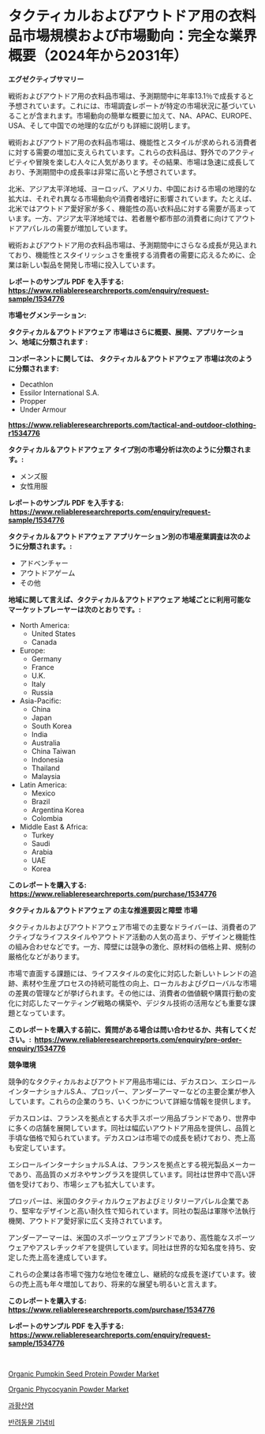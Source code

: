 <p><h1>タクティカルおよびアウトドア用の衣料品市場規模および市場動向：完全な業界概要（2024年から2031年）</h1></p><p><strong>エグゼクティブサマリー</strong></p>
<p><p>戦術およびアウトドア用の衣料品市場は、予測期間中に年率13.1％で成長すると予想されています。これには、市場調査レポートが特定の市場状況に基づいていることが含まれます。市場動向の簡単な概要に加えて、NA、APAC、EUROPE、USA、そして中国での地理的な広がりも詳細に説明します。</p><p>戦術およびアウトドア用の衣料品市場は、機能性とスタイルが求められる消費者に対する需要の増加に支えられています。これらの衣料品は、野外でのアクティビティや冒険を楽しむ人々に人気があります。その結果、市場は急速に成長しており、予測期間中の成長率は非常に高いと予想されています。</p><p>北米、アジア太平洋地域、ヨーロッパ、アメリカ、中国における市場の地理的な拡大は、それぞれ異なる市場動向や消費者嗜好に影響されています。たとえば、北米ではアウトドア愛好家が多く、機能性の高い衣料品に対する需要が高まっています。一方、アジア太平洋地域では、若者層や都市部の消費者に向けてアウトドアアパレルの需要が増加しています。</p><p>戦術およびアウトドア用の衣料品市場は、予測期間中にさらなる成長が見込まれており、機能性とスタイリッシュさを重視する消費者の需要に応えるために、企業は新しい製品を開発し市場に投入しています。</p></p>
<p><strong>レポートのサンプル PDF を入手する: <a href="https://www.reliableresearchreports.com/enquiry/request-sample/1534776">https://www.reliableresearchreports.com/enquiry/request-sample/1534776</a></strong></p>
<p><strong>市場セグメンテーション:</strong></p>
<p><strong> タクティカル＆アウトドアウェア 市場はさらに概要、展開、アプリケーション、地域に分類されます :</strong></p>
<p><strong>コンポーネントに関しては、 タクティカル＆アウトドアウェア 市場は次のように分類されます: &nbsp;</strong></p>
<p><ul><li>Decathlon</li><li>Essilor International S.A.</li><li>Propper</li><li>Under Armour</li></ul></p>
<p><strong><a href="https://www.reliableresearchreports.com/tactical-and-outdoor-clothing-r1534776">https://www.reliableresearchreports.com/tactical-and-outdoor-clothing-r1534776</a></strong></p>
<p><strong> タクティカル＆アウトドアウェア タイプ別の市場分析は次のように分類されます。:</strong></p>
<p><ul><li>メンズ服</li><li>女性用服</li></ul></p>
<p><strong>レポートのサンプル PDF を入手する: &nbsp;<a href="https://www.reliableresearchreports.com/enquiry/request-sample/1534776">https://www.reliableresearchreports.com/enquiry/request-sample/1534776</a></strong></p>
<p><strong> タクティカル＆アウトドアウェア アプリケーション別の市場産業調査は次のように分類されます。:</strong></p>
<p><ul><li>アドベンチャー</li><li>アウトドアゲーム</li><li>その他</li></ul></p>
<p><strong>地域に関して言えば、タクティカル＆アウトドアウェア 地域ごとに利用可能なマーケットプレーヤーは次のとおりです。:</strong></p>
<p><ul>
    <li>
        North America:
        <ul>
            <li>United States</li>
            <li>Canada</li>
        </ul>
    </li>
    <li>
        Europe:
        <ul>
            <li>Germany</li>
            <li>France</li>
            <li>U.K.</li>
            <li>Italy</li>
            <li>Russia</li>
        </ul>
    </li>
    <li>
        Asia-Pacific:
        <ul>
            <li>China</li>
            <li>Japan</li>
            <li>South Korea</li>
            <li>India</li>
            <li>Australia</li>
            <li>China Taiwan</li>
            <li>Indonesia</li>
            <li>Thailand</li>
            <li>Malaysia</li>
        </ul>
    </li>
    <li>
        Latin America:
        <ul>
            <li>Mexico</li>
            <li>Brazil</li>
            <li>Argentina Korea</li>
            <li>Colombia</li>
        </ul>
    </li>
    <li>
        Middle East & Africa:
        <ul>
            <li>Turkey</li>
            <li>Saudi</li>
            <li>Arabia</li>
            <li>UAE</li>
            <li>Korea</li>
        </ul>
    </li>
    </ul></p>
<p><strong>このレポートを購入する: &nbsp;<a href="https://www.reliableresearchreports.com/purchase/1534776">https://www.reliableresearchreports.com/purchase/1534776</a></strong></p>
<p><strong>タクティカル＆アウトドアウェア の主な推進要因と障壁 市場</strong></p>
<p><p>タクティカルおよびアウトドアウェア市場での主要なドライバーは、消費者のアクティブなライフスタイルやアウトドア活動の人気の高まり、デザインと機能性の組み合わせなどです。一方、障壁には競争の激化、原材料の価格上昇、規制の厳格化などがあります。</p><p>市場で直面する課題には、ライフスタイルの変化に対応した新しいトレンドの追跡、素材や生産プロセスの持続可能性の向上、ローカルおよびグローバルな市場の差異の管理などが挙げられます。その他には、消費者の価値観や購買行動の変化に対応したマーケティング戦略の構築や、デジタル技術の活用なども重要な課題となっています。</p></p>
<p><strong>このレポートを購入する前に、質問がある場合は問い合わせるか、共有してください。:&nbsp; <a href="https://www.reliableresearchreports.com/enquiry/pre-order-enquiry/1534776">https://www.reliableresearchreports.com/enquiry/pre-order-enquiry/1534776</a></strong></p>
<p><strong>競争環境</strong></p>
<p><p>競争的なタクティカルおよびアウトドア用品市場には、デカスロン、エシロールインターナショナルS.A.、プロッパー、アンダーアーマーなどの主要企業が参入しています。これらの企業のうち、いくつかについて詳細な情報を提供します。</p><p>デカスロンは、フランスを拠点とする大手スポーツ用品ブランドであり、世界中に多くの店舗を展開しています。同社は幅広いアウトドア用品を提供し、品質と手頃な価格で知られています。デカスロンは市場での成長を続けており、売上高も安定しています。</p><p>エシロールインターナショナルS.A.は、フランスを拠点とする視光製品メーカーであり、高品質のメガネやサングラスを提供しています。同社は世界中で高い評価を受けており、市場シェアも拡大しています。</p><p>プロッパーは、米国のタクティカルウェアおよびミリタリーアパレル企業であり、堅牢なデザインと高い耐久性で知られています。同社の製品は軍隊や法執行機関、アウトドア愛好家に広く支持されています。</p><p>アンダーアーマーは、米国のスポーツウェアブランドであり、高性能なスポーツウェアやアスレチックギアを提供しています。同社は世界的な知名度を持ち、安定した売上高を達成しています。</p><p>これらの企業は各市場で強力な地位を確立し、継続的な成長を遂げています。彼らの売上高も年々増加しており、将来的な展望も明るいと言えます。</p></p>
<p><strong>このレポートを購入する: &nbsp; <a href="https://www.reliableresearchreports.com/purchase/1534776">https://www.reliableresearchreports.com/purchase/1534776</a></strong></p>
<p><strong>レポートのサンプル PDF を入手する: &nbsp;<a href="https://www.reliableresearchreports.com/enquiry/request-sample/1534776">https://www.reliableresearchreports.com/enquiry/request-sample/1534776</a></strong><strong></strong></p>
<p>&nbsp;</p>
<p><p><a href="https://github.com/julyju69/Market-Research-Report-List-2/blob/main/organic-pumpkin-seed-protein-powder-market.md">Organic Pumpkin Seed Protein Powder Market</a></p><p><a href="https://github.com/gdfhhhj/Market-Research-Report-List-4/blob/main/organic-phycocyanin-powder-market.md">Organic Phycocyanin Powder Market</a></p><p><a href="https://github.com/JonHarrtis67676y/Market-Research-Report-List-1/blob/main/136102516642.md">과황산염</a></p><p><a href="https://github.com/jntpkh496620/Market-Research-Report-List-1/blob/main/593813416643.md">반려동물 기념비</a></p></p>